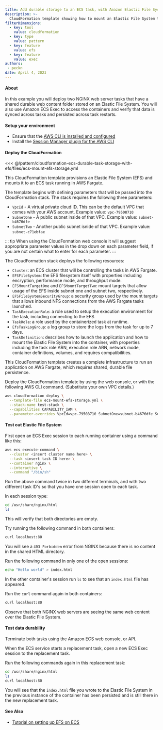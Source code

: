 ```yaml
---
title: Add durable storage to an ECS task, with Amazon Elastic File System
description: >-
  CloudFormation template showing how to mount an Elastic File System to a path inside of a container.
filterDimensions:
  - key: tool
    value: cloudformation
  - key: type
    value: pattern
  - key: feature
    value: efs
  - key: feature
    value: exec
authors:
 - peckn
date: April 4, 2023
---
```


#### About

In this example you will deploy two NGINX web server tasks that have a shared durable web content folder stored on an Elastic File System. You will also use Amazon ECS Exec to access the containers and verify that data is synced across tasks and persisted across task restarts.

#### Setup your environment

- Ensure that the [AWS CLI is installed and configured](https://docs.aws.amazon.com/cli/latest/userguide/getting-started-install.html)
- Install the [Session Manager plugin for the AWS CLI](https://docs.aws.amazon.com/systems-manager/latest/userguide/session-manager-working-with-install-plugin.html)

#### Deploy the CloudFormation

<<< @/pattern/cloudformation-ecs-durable-task-storage-with-efs/files/ecs-mount-efs-storage.yml

This CloudFormation template provisions an Elastic File System (EFS) and mounts it to an ECS task running in AWS Fargate.

The template begins with defining parameters that will be passed into the CloudFormation stack. The stack requires the following three parameters:

- `VpcId` - A virtual private cloud ID. This can be the default VPC that comes with your AWS account. Example value: `vpc-79508710`
- `SubnetOne` - A public subnet inside of that VPC. Example value: `subnet-b4676dfe`
- `SubnetTwo` - Another public subnet isnide of that VPC. Example value: `subnet-c71ebfae`

::: tip
When using the CloudFormation web console it will suggest appropriate parameter values in the drop down on each parameter field, if you are not certain what to enter for each parameter.
:::

The CloudFormation stack deploys the following resources:

- `Cluster`: an ECS cluster that will be controlling the tasks in AWS Fargate.
- `EFSFileSystem`: the EFS filesystem itself with properties including encryption, performance mode, and throughput mode.
- `EFSMountTargetOne` and `EFSMountTargetTwo`: mount targets that allow usage of the EFS inside subnet one and subnet two, respectively.
- `EFSFileSystemSecurityGroup`: a security group used by the mount targets that allows inbound NFS connections from the AWS Fargate tasks launched.
- `TaskExecutionRole`: a role used to setup the execution environment for the task, including connecting to the EFS.
- `TaskRole`: a role used by the containerized task at runtime.
- `EfsTaskLogGroup`: a log group to store the logs from the task for up to 7 days.
- `TaskDefinition`: describes how to launch the application and how to mount the Elastic File System into the container, with properties including the task role ARN, execution role ARN, network mode, container definitions, volumes, and requires compatibilities.

This CloudFormation template creates a complete infrastructure to run an application on AWS Fargate, which requires shared, durable file persistence.

Deploy the CloudFormation template by using the web console, or with the following AWS CLI command. (Substitute your own VPC details.)

```sh
aws cloudformation deploy \
  --template-file ecs-mount-efs-storage.yml \
  --stack-name test-stack \
  --capabilities CAPABILITY_IAM \
  --parameter-overrides VpcId=vpc-79508710 SubnetOne=subnet-b4676dfe SubnetTwo=subnet-c71ebfae
```

#### Test out Elastic File System

First open an ECS Exec session to each running container using a command like this:

```sh
aws ecs execute-command \
  --cluster <insert cluster name here> \
  --task <insert task ID here> \
  --container nginx \
  --interactive \
  --command "/bin/sh"
```

Run the above command twice in two different terminals, and with two different task ID's so that you have one session open to each task.

In each session type:

```sh
cd /usr/share/nginx/html
ls
```

This will verify that both directories are empty.

Try running the following command in both containers:

```sh
curl localhost:80
```

You will see a `403 Forbidden` error from NGINX because there is no content in the shared HTML directory.

Run the following command in only one of the open sessions:

```sh
echo "Hello world" > index.html
```

In the other container's session run `ls` to see that an `index.html` file has appeared.

Run the `curl` command again in both containers:

```sh
curl localhost:80
```

Observe that both NGINX web servers are seeing the same web content over the Elastic File System.

#### Test data durability

Terminate both tasks using the Amazon ECS web console, or API.

When the ECS service starts a replacement task, open a new ECS Exec session to
the replacement task.

Run the following commands again in this replacement task:

```sh
cd /usr/share/nginx/html
ls
curl localhost:80
```

You will see that the `index.html` file you wrote to the Elastic File System in the
previous instance of the container has been persisted and is still
there in the new replacement task.

#### See Also

- [Tutorial on setting up EFS on ECS](https://docs.aws.amazon.com/AmazonECS/latest/developerguide/tutorial-efs-volumes.html)